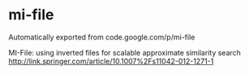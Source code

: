 # mi-file
Automatically exported from code.google.com/p/mi-file

MI-File: using inverted files for scalable approximate similarity search
http://link.springer.com/article/10.1007%2Fs11042-012-1271-1
